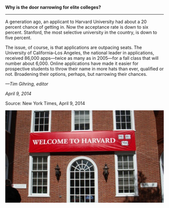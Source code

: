 **Why is the door narrowing for elite colleges?**

****

A generation ago, an applicant to Harvard University had about a 20 percent chance of getting in. Now the acceptance rate is down to six percent. Stanford, the most selective university in the country, is down to five percent.

The issue, of course, is that applications are outpacing seats. The University of California–Los Angeles, the national leader in applications, received 86,000 apps—twice as many as in 2005—for a fall class that will number about 6,000. Online applications have made it easier for prospective students to throw their name in more hats than ever, qualified or not. Broadening their options, perhaps, but narrowing their chances.

*—Tim Gihring, editor*

*April 9, 2014*

Source: New York Times, April 9, 2014

![](../images/14-04-9_98.61.2_EliteSchoolsEDIT-1.jpg)
